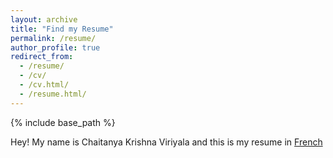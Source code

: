 ```yaml
---
layout: archive
title: "Find my Resume"
permalink: /resume/
author_profile: true
redirect_from:
  - /resume/
  - /cv/
  - /cv.html/
  - /resume.html/
---
```


{% include base_path %}


Hey! My name is Chaitanya Krishna Viriyala and this is my resume in [French](!wwww.google.com)





